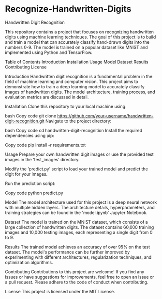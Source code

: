 # Recognize-Handwritten-Digits

Handwritten Digit Recognition

This repository contains a project that focuses on recognizing handwritten digits using machine learning techniques. 
The goal of this project is to build and train a model that can accurately classify hand-drawn digits into the numbers 0-9. 
The model is trained on a popular dataset like MNIST and implemented using Python and TensorFlow.

Table of Contents
Introduction
Installation
Usage
Model
Dataset
Results
Contributing
License

Introduction
Handwritten digit recognition is a fundamental problem in the field of machine learning and computer vision. 
This project aims to demonstrate how to train a deep learning model to accurately classify images of handwritten digits. 
The model architecture, training process, and evaluation metrics are discussed in detail.

Installation
Clone this repository to your local machine using:

bash
Copy code
git clone https://github.com/your-username/handwritten-digit-recognition.git
Navigate to the project directory:

bash
Copy code
cd handwritten-digit-recognition
Install the required dependencies using pip:

Copy code
pip install -r requirements.txt

Usage
Prepare your own handwritten digit images or use the provided test images in the 'test_images' directory.

Modify the 'predict.py' script to load your trained model and predict the digit for your images.

Run the prediction script:

Copy code
python predict.py

Model
The model architecture used for this project is a deep neural network with multiple hidden layers. The architecture details, hyperparameters, and training strategies can be found in the 'model.ipynb' Jupyter Notebook.

Dataset
The model is trained on the MNIST dataset, which consists of a large collection of handwritten digits. The dataset contains 60,000 training images and 10,000 testing images, each representing a single digit from 0 to 9.

Results
The trained model achieves an accuracy of over 95% on the test dataset. The model's performance can be further improved by experimenting with different architectures, regularization techniques, and optimization algorithms.

Contributing
Contributions to this project are welcome! If you find any issues or have suggestions for improvements, feel free to open an issue or a pull request. Please adhere to the code of conduct when contributing.

License
This project is licensed under the MIT License.
